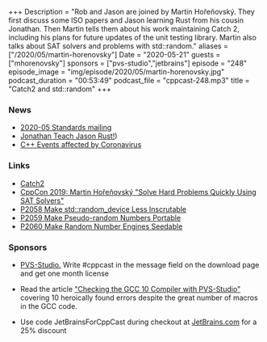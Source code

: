 +++
Description = "Rob and Jason are joined by Martin Hořeňovský. They first discuss some ISO papers and Jason learning Rust from his cousin Jonathan. Then Martin tells them about his work maintaining Catch 2, including his plans for future updates of the unit testing library. Martin also talks about SAT solvers and problems with std::random."
aliases = ["/2020/05/martin-horenovsky"]
Date = "2020-05-21"
guests = ["mhorenovsky"]
sponsors = ["pvs-studio","jetbrains"]
episode = "248"
episode_image = "img/episode/2020/05/martin-horenovsky.jpg"
podcast_duration = "00:53:49"
podcast_file = "cppcast-248.mp3"
title = "Catch2 and std::random"
+++

### News ###

 - [2020-05 Standards mailing](http://www.open-std.org/jtc1/sc22/wg21/docs/papers/2020/#mailing2020-05)
 - [Jonathan Teach Jason Rust!](https://www.youtube.com/watch?v=EzQ7YIIo1rY))
 - [C++ Events affected by Coronavirus](https://www.reddit.com/r/cpp/comments/fidita/c_events_affected_by_coronavirus/)

### Links ###

 - [Catch2](https://github.com/catchorg/Catch2)
 - [CppCon 2019: Martin Hořeňovský "Solve Hard Problems Quickly Using SAT Solvers"](https://www.youtube.com/watch?v=OZq11vRGCNw)
 - [P2058 Make std::random_device Less Inscrutable](http://www.open-std.org/jtc1/sc22/wg21/docs/papers/2020/p2058r0.pdf)
 - [P2059 Make Pseudo-random Numbers Portable](http://www.open-std.org/jtc1/sc22/wg21/docs/papers/2020/p2059r0.pdf)
 - [P2060 Make Random Number Engines Seedable](http://www.open-std.org/jtc1/sc22/wg21/docs/papers/2020/p2060r0.pdf)

### Sponsors ###

- [PVS-Studio.](http://bit.ly/2YOH7re) Write #cppcast in the message field on the download page and get one month license
- Read the article ["Checking the GCC 10 Compiler with PVS-Studio"](https://www.viva64.com/en/b/0727/?promo=cppcast) covering 10 heroically found errors despite the great number of macros in the GCC code.

- Use code JetBrainsForCppCast during checkout at [JetBrains.com](http://www.jetbrains.com/) for a 25% discount
